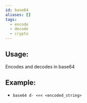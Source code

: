 ```yaml
---
id: base64
aliases: []
tags:
  - encode
  - decode
  - crypto
---
```


## Usage:
  Encodes and decodes in base64

## Example:
  - `base64 d- <<< <encoded_string>` 
